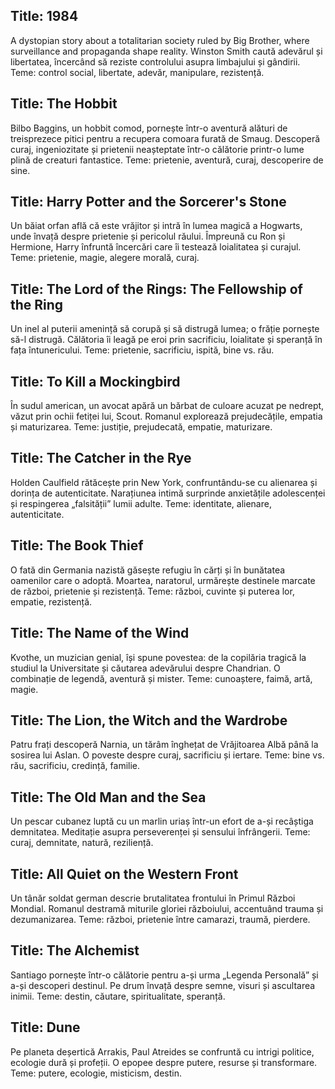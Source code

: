 ## Title: 1984
A dystopian story about a totalitarian society ruled by Big Brother, where surveillance and propaganda shape reality.
Winston Smith caută adevărul și libertatea, încercând să reziste controlului asupra limbajului și gândirii.
Teme: control social, libertate, adevăr, manipulare, rezistență.

## Title: The Hobbit
Bilbo Baggins, un hobbit comod, pornește într-o aventură alături de treisprezece pitici pentru a recupera comoara furată de Smaug.
Descoperă curaj, ingeniozitate și prietenii neașteptate într-o călătorie printr-o lume plină de creaturi fantastice.
Teme: prietenie, aventură, curaj, descoperire de sine.

## Title: Harry Potter and the Sorcerer's Stone
Un băiat orfan află că este vrăjitor și intră în lumea magică a Hogwarts, unde învață despre prietenie și pericolul răului.
Împreună cu Ron și Hermione, Harry înfruntă încercări care îi testează loialitatea și curajul.
Teme: prietenie, magie, alegere morală, curaj.

## Title: The Lord of the Rings: The Fellowship of the Ring
Un inel al puterii amenință să corupă și să distrugă lumea; o frăție pornește să-l distrugă.
Călătoria îi leagă pe eroi prin sacrificiu, loialitate și speranță în fața întunericului.
Teme: prietenie, sacrificiu, ispită, bine vs. rău.

## Title: To Kill a Mockingbird
În sudul american, un avocat apără un bărbat de culoare acuzat pe nedrept, văzut prin ochii fetiței lui, Scout.
Romanul explorează prejudecățile, empatia și maturizarea.
Teme: justiție, prejudecată, empatie, maturizare.

## Title: The Catcher in the Rye
Holden Caulfield rătăcește prin New York, confruntându-se cu alienarea și dorința de autenticitate.
Narațiunea intimă surprinde anxietățile adolescenței și respingerea „falsității” lumii adulte.
Teme: identitate, alienare, autenticitate.

## Title: The Book Thief
O fată din Germania nazistă găsește refugiu în cărți și în bunătatea oamenilor care o adoptă.
Moartea, naratorul, urmărește destinele marcate de război, prietenie și rezistență.
Teme: război, cuvinte și puterea lor, empatie, rezistență.

## Title: The Name of the Wind
Kvothe, un muzician genial, își spune povestea: de la copilăria tragică la studiul la Universitate și căutarea adevărului despre Chandrian.
O combinație de legendă, aventură și mister.
Teme: cunoaștere, faimă, artă, magie.

## Title: The Lion, the Witch and the Wardrobe
Patru frați descoperă Narnia, un tărâm înghețat de Vrăjitoarea Albă până la sosirea lui Aslan.
O poveste despre curaj, sacrificiu și iertare.
Teme: bine vs. rău, sacrificiu, credință, familie.

## Title: The Old Man and the Sea
Un pescar cubanez luptă cu un marlin uriaș într-un efort de a-și recâștiga demnitatea.
Meditație asupra perseverenței și sensului înfrângerii.
Teme: curaj, demnitate, natură, reziliență.

## Title: All Quiet on the Western Front
Un tânăr soldat german descrie brutalitatea frontului în Primul Război Mondial.
Romanul destramă miturile gloriei războiului, accentuând trauma și dezumanizarea.
Teme: război, prietenie între camarazi, traumă, pierdere.

## Title: The Alchemist
Santiago pornește într-o călătorie pentru a-și urma „Legenda Personală” și a-și descoperi destinul.
Pe drum învață despre semne, visuri și ascultarea inimii.
Teme: destin, căutare, spiritualitate, speranță.

## Title: Dune
Pe planeta deșertică Arrakis, Paul Atreides se confruntă cu intrigi politice, ecologie dură și profeții.
O epopee despre putere, resurse și transformare.
Teme: putere, ecologie, misticism, destin.
